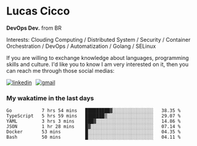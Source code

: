 # Lucas Cicco

**DevOps Dev.** from BR

Interests: Clouding Computing / Distributed System / Security / Container Orchestration / DevOps / Automatization / Golang / SELinux

If you are willing to exchange knowledge about languages, programming skills and culture. I'd like you to know I am very interested on it, then you can reach me through those social medias:

<div style="display: flex; align-items: center; gap: 10px;">
  <a href="https://www.linkedin.com/in/lucas-vitor-de-cicco" target="_blank">
    <img
      src="https://img.shields.io/badge/-LinkedIn-%230077B5?style=for-the-badge&logo=linkedin&logoColor=white"
      alt="linkedin"
      target="_blank" 
    />
  </a>
  <a href="mailto:lucasvitorx1@gmail.com">
      <img
        src="https://img.shields.io/badge/-Gmail-%23333?style=for-the-badge&logo=gmail&logoColor=white"
        alt="gmail"
        target="_blank"
      />
  </a>
</div>

### My wakatime in the last days

<!--START_SECTION:waka-->

```text
Go           7 hrs 54 mins   █████████▓░░░░░░░░░░░░░░░   38.35 %
TypeScript   5 hrs 59 mins   ███████▒░░░░░░░░░░░░░░░░░   29.07 %
YAML         3 hrs 3 mins    ███▓░░░░░░░░░░░░░░░░░░░░░   14.86 %
JSON         1 hr 28 mins    █▓░░░░░░░░░░░░░░░░░░░░░░░   07.14 %
Docker       53 mins         █░░░░░░░░░░░░░░░░░░░░░░░░   04.35 %
Bash         50 mins         █░░░░░░░░░░░░░░░░░░░░░░░░   04.11 %
```

<!--END_SECTION:waka-->
